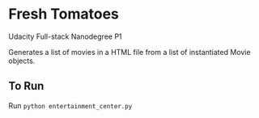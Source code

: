 # Fresh Tomatoes
Udacity Full-stack Nanodegree P1

Generates a list of movies in a HTML file from a list of instantiated Movie objects.

## To Run
Run `python entertainment_center.py`
